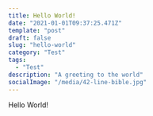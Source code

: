 ```yaml
---
title: Hello World!
date: "2021-01-01T09:37:25.471Z"
template: "post"
draft: false
slug: "hello-world"
category: "Test"
tags:
  - "Test"
description: "A greeting to the world"
socialImage: "/media/42-line-bible.jpg"
---
```


Hello World!
